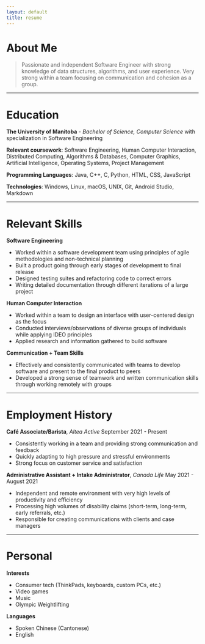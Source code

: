 ```yaml
---
layout: default
title: resume
---
```


# About Me

> Passionate and independent Software Engineer with strong knowledge of data structures, algorithms, and user experience. Very strong within a team focusing on communication and cohesion as a group.

---

# Education

__The University of Manitoba__ - _Bachelor of Science, Computer Science_ with specialization in Software Engineering

__Relevant coursework__: Software Engineering, Human Computer Interaction, Distributed Computing, Algorithms & Databases, Computer Graphics, Artificial Intelligence, Operating Systems, Project Management

__Programming Languages__: Java, C++, C, Python, HTML, CSS, JavaScript

__Technologies__: Windows, Linux, macOS, UNIX, Git, Android Studio, Markdown

---

# Relevant Skills

__Software Engineering__

* Worked within a software development team using principles of agile methodologies and non-technical planning
* Built a product going through early stages of development to final release
* Designed testing suites and refactoring code to correct errors
* Writing detailed documentation through different iterations of a large project

__Human Computer Interaction__

* Worked within a team to design an interface with user-centered design as the focus
* Conducted interviews/observations of diverse groups of individuals while applying IDEO principles
* Applied research and information gathered to build software

__Communication + Team Skills__

* Effectively and consistently communicated with teams to develop software and present to the final product to peers
* Developed a strong sense of teamwork and written communication skills through working remotely with groups

---

# Employment History

__Café Associate/Barista__, _Altea Active_
September 2021 - Present

* Consistently working in a team and providing strong communication and feedback
* Quickly adapting to high pressure and stressful environments
* Strong focus on customer service and satisfaction

__Administrative Assistant + Intake Administrator__, _Canada Life_
May 2021 - August 2021

* Independent and remote environment with very high levels of productivity and efficiency
* Processing high volumes of disability claims (short-term, long-term, early referrals, etc.)
* Responsible for creating communications with clients and case managers

---

# Personal

__Interests__

* Consumer tech (ThinkPads, keyboards, custom PCs, etc.)
* Video games
* Music
* Olympic Weightlifting

__Languages__ 

* Spoken Chinese (Cantonese)
* English
